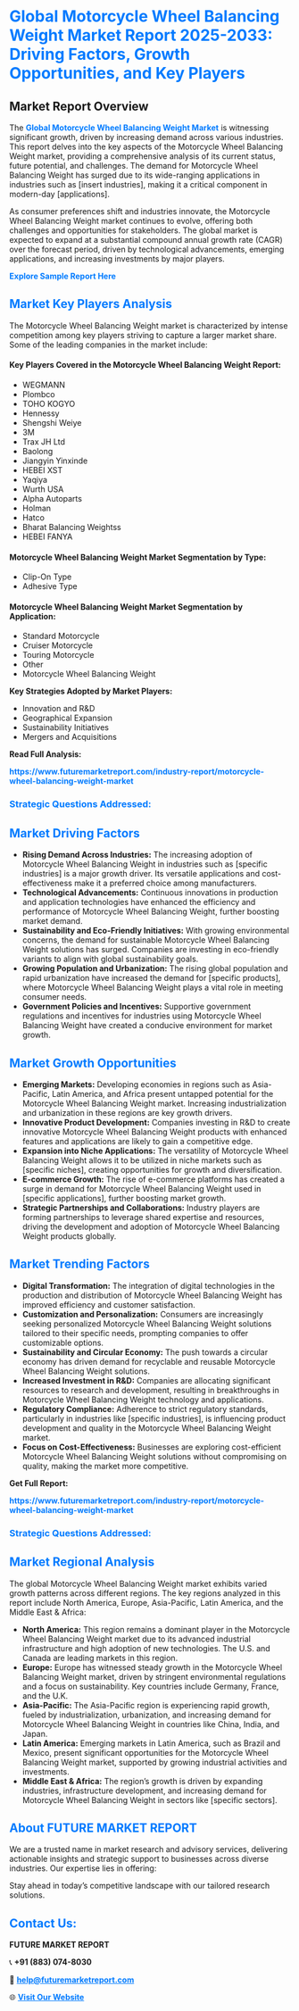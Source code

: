 <h1 style="color: #007BFF;">Global Motorcycle Wheel Balancing Weight Market Report 2025-2033: Driving Factors, Growth Opportunities, and Key Players</h1>

<section id="overview">
<h2>Market Report Overview</h2>
<p>The <a href="https://www.futuremarketreport.com/industry-report/motorcycle-wheel-balancing-weight-market" style="color: #007BFF; text-decoration: none;"><strong>Global Motorcycle Wheel Balancing Weight Market</strong></a> is witnessing significant growth, driven by increasing demand across various industries. This report delves into the key aspects of the Motorcycle Wheel Balancing Weight market, providing a comprehensive analysis of its current status, future potential, and challenges. The demand for Motorcycle Wheel Balancing Weight has surged due to its wide-ranging applications in industries such as [insert industries], making it a critical component in modern-day [applications].</p>
<p>As consumer preferences shift and industries innovate, the Motorcycle Wheel Balancing Weight market continues to evolve, offering both challenges and opportunities for stakeholders. The global market is expected to expand at a substantial compound annual growth rate (CAGR) over the forecast period, driven by technological advancements, emerging applications, and increasing investments by major players.</p>
</section>

<section id="overview">
<p><a href="https://www.futuremarketreport.com/request-sample/reportId=119836" style="color: #007BFF; text-decoration: none;"><strong>Explore Sample Report Here</strong></a></p>
</section>

<section id="key-players">
<h2 style="color: #007BFF;">Market Key Players Analysis</h2>
<p>The Motorcycle Wheel Balancing Weight market is characterized by intense competition among key players striving to capture a larger market share. Some of the leading companies in the market include:</p>
<h4>Key Players Covered in the Motorcycle Wheel Balancing Weight Report:</h4>
<ul><li>WEGMANN</li><li>Plombco</li><li>TOHO KOGYO</li><li>Hennessy</li><li>Shengshi Weiye</li><li>3M</li><li>Trax JH Ltd</li><li>Baolong</li><li>Jiangyin Yinxinde</li><li>HEBEI XST</li><li>Yaqiya</li><li>Wurth USA</li><li>Alpha Autoparts</li><li>Holman</li><li>Hatco</li><li>Bharat Balancing Weightss</li><li>HEBEI FANYA</li></ul>
<h4>Motorcycle Wheel Balancing Weight Market Segmentation by Type:</h4>
<ul><li>Clip-On Type</li><li>Adhesive Type</li></ul>

<h4>Motorcycle Wheel Balancing Weight Market Segmentation by Application:</h4>
<ul><li>Standard Motorcycle</li><li>Cruiser Motorcycle</li><li>Touring Motorcycle</li><li>Other</li><li>Motorcycle Wheel Balancing Weight</li></ul>
<p><strong>Key Strategies Adopted by Market Players:</strong></p>
<ul>
<li>Innovation and R&D</li>
<li>Geographical Expansion</li>
<li>Sustainability Initiatives</li>
<li>Mergers and Acquisitions</li>
</ul>
</section>

<section>
<p><strong>Read Full Analysis: </strong></p><a href="https://www.futuremarketreport.com/industry-report/motorcycle-wheel-balancing-weight-market" style="color: #007BFF; text-decoration: none;"><strong>https://www.futuremarketreport.com/industry-report/motorcycle-wheel-balancing-weight-market</strong></a>
<h3 style="color: #007BFF;">Strategic Questions Addressed:</h3>
</section>

<section id="driving-factors">
<h2 style="color: #007BFF;">Market Driving Factors</h2>
<ul>
<li><strong>Rising Demand Across Industries:</strong> The increasing adoption of Motorcycle Wheel Balancing Weight in industries such as [specific industries] is a major growth driver. Its versatile applications and cost-effectiveness make it a preferred choice among manufacturers.</li>
<li><strong>Technological Advancements:</strong> Continuous innovations in production and application technologies have enhanced the efficiency and performance of Motorcycle Wheel Balancing Weight, further boosting market demand.</li>
<li><strong>Sustainability and Eco-Friendly Initiatives:</strong> With growing environmental concerns, the demand for sustainable Motorcycle Wheel Balancing Weight solutions has surged. Companies are investing in eco-friendly variants to align with global sustainability goals.</li>
<li><strong>Growing Population and Urbanization:</strong> The rising global population and rapid urbanization have increased the demand for [specific products], where Motorcycle Wheel Balancing Weight plays a vital role in meeting consumer needs.</li>
<li><strong>Government Policies and Incentives:</strong> Supportive government regulations and incentives for industries using Motorcycle Wheel Balancing Weight have created a conducive environment for market growth.</li>
</ul>
</section>

<section id="growth-opportunities">
<h2 style="color: #007BFF;">Market Growth Opportunities</h2>
<ul>
<li><strong>Emerging Markets:</strong> Developing economies in regions such as Asia-Pacific, Latin America, and Africa present untapped potential for the Motorcycle Wheel Balancing Weight market. Increasing industrialization and urbanization in these regions are key growth drivers.</li>
<li><strong>Innovative Product Development:</strong> Companies investing in R&D to create innovative Motorcycle Wheel Balancing Weight products with enhanced features and applications are likely to gain a competitive edge.</li>
<li><strong>Expansion into Niche Applications:</strong> The versatility of Motorcycle Wheel Balancing Weight allows it to be utilized in niche markets such as [specific niches], creating opportunities for growth and diversification.</li>
<li><strong>E-commerce Growth:</strong> The rise of e-commerce platforms has created a surge in demand for Motorcycle Wheel Balancing Weight used in [specific applications], further boosting market growth.</li>
<li><strong>Strategic Partnerships and Collaborations:</strong> Industry players are forming partnerships to leverage shared expertise and resources, driving the development and adoption of Motorcycle Wheel Balancing Weight products globally.</li>
</ul>
</section>

<section id="trending-factors">
<h2 style="color: #007BFF;">Market Trending Factors</h2>
<ul>
<li><strong>Digital Transformation:</strong> The integration of digital technologies in the production and distribution of Motorcycle Wheel Balancing Weight has improved efficiency and customer satisfaction.</li>
<li><strong>Customization and Personalization:</strong> Consumers are increasingly seeking personalized Motorcycle Wheel Balancing Weight solutions tailored to their specific needs, prompting companies to offer customizable options.</li>
<li><strong>Sustainability and Circular Economy:</strong> The push towards a circular economy has driven demand for recyclable and reusable Motorcycle Wheel Balancing Weight solutions.</li>
<li><strong>Increased Investment in R&D:</strong> Companies are allocating significant resources to research and development, resulting in breakthroughs in Motorcycle Wheel Balancing Weight technology and applications.</li>
<li><strong>Regulatory Compliance:</strong> Adherence to strict regulatory standards, particularly in industries like [specific industries], is influencing product development and quality in the Motorcycle Wheel Balancing Weight market.</li>
<li><strong>Focus on Cost-Effectiveness:</strong> Businesses are exploring cost-efficient Motorcycle Wheel Balancing Weight solutions without compromising on quality, making the market more competitive.</li>
</ul>
</section>

<section>
<p><strong>Get Full Report: </strong></p><a href="https://www.futuremarketreport.com/industry-report/motorcycle-wheel-balancing-weight-market" style="color: #007BFF; text-decoration: none;"><strong>https://www.futuremarketreport.com/industry-report/motorcycle-wheel-balancing-weight-market</strong></a>
<h3 style="color: #007BFF;">Strategic Questions Addressed:</h3>
</section>


<section id="regional-analysis">
<h2 style="color: #007BFF;">Market Regional Analysis</h2>
<p>The global Motorcycle Wheel Balancing Weight market exhibits varied growth patterns across different regions. The key regions analyzed in this report include North America, Europe, Asia-Pacific, Latin America, and the Middle East & Africa:</p>
<ul>
<li><strong>North America:</strong> This region remains a dominant player in the Motorcycle Wheel Balancing Weight market due to its advanced industrial infrastructure and high adoption of new technologies. The U.S. and Canada are leading markets in this region.</li>
<li><strong>Europe:</strong> Europe has witnessed steady growth in the Motorcycle Wheel Balancing Weight market, driven by stringent environmental regulations and a focus on sustainability. Key countries include Germany, France, and the U.K.</li>
<li><strong>Asia-Pacific:</strong> The Asia-Pacific region is experiencing rapid growth, fueled by industrialization, urbanization, and increasing demand for Motorcycle Wheel Balancing Weight in countries like China, India, and Japan.</li>
<li><strong>Latin America:</strong> Emerging markets in Latin America, such as Brazil and Mexico, present significant opportunities for the Motorcycle Wheel Balancing Weight market, supported by growing industrial activities and investments.</li>
<li><strong>Middle East & Africa:</strong> The region’s growth is driven by expanding industries, infrastructure development, and increasing demand for Motorcycle Wheel Balancing Weight in sectors like [specific sectors].</li>
</ul>
</section>

<footer>
<h2 style="color: #007BFF;">About FUTURE MARKET REPORT</h2>
<p>We are a trusted name in market research and advisory services, delivering actionable insights and strategic support to businesses across diverse industries. Our expertise lies in offering:</p>

<p>Stay ahead in today’s competitive landscape with our tailored research solutions.</p>

<h2 style="color: #007BFF;">Contact Us:</h2>
<p><strong>FUTURE MARKET REPORT</strong></p>
<p>📞 <strong>+91 (883) 074-8030</strong></p>
<p>📧 <strong><a href="mailto:help@futuremarketreport.com" style="color: #007BFF;">help@futuremarketreport.com</a></strong></p>
<p>🌐 <strong><a href="https://www.futuremarketreport.com/" style="color: #007BFF;">Visit Our Website</a></strong></p>
</footer>